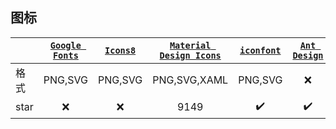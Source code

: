 ## 图标
|  | [`Google Fonts`](https://material.io/icons/) | [`Icons8`](http://icons8.com/material-icons/) | [`Material Design Icons`](https://materialdesignicons.com) | [`iconfont`](https://www.iconfont.cn/) | [`Ant Design`](https://ant.design/components/icon/) | [`Icomoon`](https://icomoon.io/) |
|---|:---:|:---:|:---:|:---:|:---:|:---:|
| 格式 | PNG,SVG | PNG,SVG | PNG,SVG,XAML | PNG,SVG | :x:                | :heavy_check_mark:\*\* |
| star | :x:                 | :x:                | 9149 | :heavy_check_mark:       | :heavy_check_mark: | :heavy_check_mark:     |
